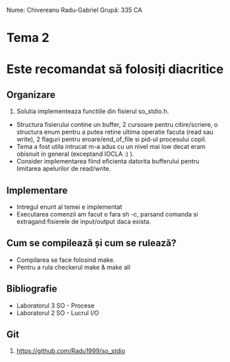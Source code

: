 Nume: Chivereanu Radu-Gabriel
Grupă: 335 CA

# Tema 2

# Este recomandat să folosiți diacritice

## Organizare

1. Solutia implementeaza functiile din fisierul so_stdio.h.

- Structura fisierului contine un buffer, 2 cursoare pentru citire/scriere, o structura enum pentru a putea retine ultima operatie facuta (read sau write), 2 flaguri pentru eroare/end_of_file si pid-ul procesului copil.
- Tema a fost utila intrucat m-a adus cu un nivel mai low decat eram obisnuit in general (exceptand IOCLA :) ).
- Consider implementarea fiind eficienta datorita bufferului pentru limitarea apelurilor de read/write.

## Implementare

- Intregul enunt al temei e implementat
- Executarea comenzii am facut o fara sh -c, parsand comanda si extragand fisierele de input/output daca exista.

## Cum se compilează și cum se rulează?

- Compilarea se face folosind make.
- Pentru a rula checkerul make & make all

## Bibliografie

- Laboratorul 3 SO - Procese
- Laboratorul 2 SO - Lucrul I/O

## Git

1. https://github.com/Radu1999/so_stdio

